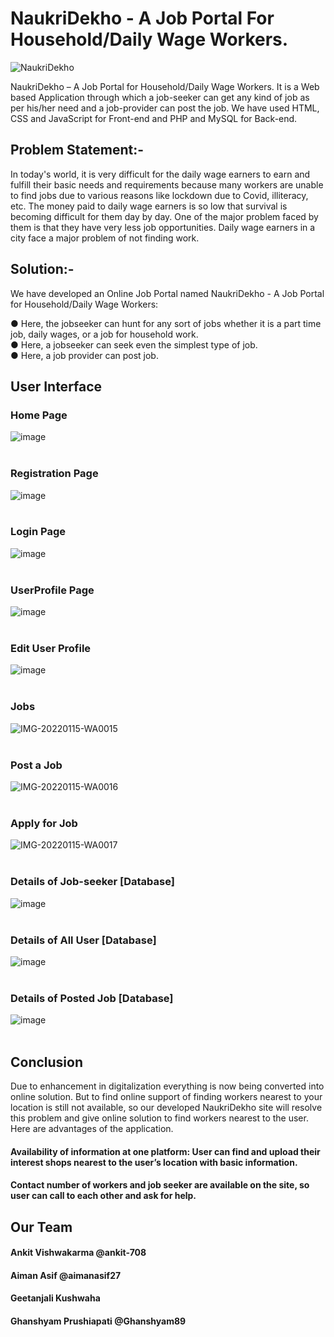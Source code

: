 # NaukriDekho - A Job Portal For Household/Daily Wage Workers.

![NaukriDekho](https://user-images.githubusercontent.com/63035436/149517566-c35d6ce7-51fa-4f83-be31-0c992eca05c8.png)

NaukriDekho – A Job Portal for Household/Daily Wage Workers. It is a Web based Application through which a job-seeker can get any kind of job as per his/her need and a job-provider can post the job.  We have used HTML, CSS and JavaScript for Front-end and PHP and MySQL for Back-end.

<!--### Please have  a look at Demonstration Video:-
https://youtu.be/8cbRscE4Bz8-->

## Problem Statement:-  
In today's world, it is very difficult for the daily wage earners to earn and fulfill their basic needs and requirements because many workers are unable to find jobs due to various reasons like lockdown due to Covid, illiteracy, etc. The money paid to daily wage earners is so low that survival is becoming difficult for them day by day. One of the major problem faced by them is that they have very less job opportunities. Daily wage earners in a city face a major problem of  not finding work.


## Solution:-  
We have developed an Online Job Portal named NaukriDekho - A Job Portal for Household/Daily Wage Workers: 

● Here, the jobseeker can hunt for any sort of jobs whether it is a part time job, daily wages, or a job for household work.  
● Here, a jobseeker can seek even the simplest type of job.  
● Here, a job provider can post job.

## User Interface

### Home Page
![image](https://user-images.githubusercontent.com/63035436/149514378-1292701e-0dff-4513-903b-6081aeda2c66.png)
<br><br>

### Registration Page
![image](https://user-images.githubusercontent.com/63035436/149514643-a5a0747b-4a7e-4abb-bd19-565638de6e7d.png)
<br><br>

### Login Page
![image](https://user-images.githubusercontent.com/63035436/149514688-4a430ccd-16e2-4bd3-83cf-096f5a1233d6.png)
<br><br>

### UserProfile Page
![image](https://user-images.githubusercontent.com/63035436/149514771-a5ce5729-3477-46c1-ad11-129fe203129d.png)
<br><br>

### Edit User Profile
![image](https://user-images.githubusercontent.com/63035436/149514850-0e16af6c-4c5e-46c7-ad33-0f0e30c1e841.png)
<br><br>

### Jobs
![IMG-20220115-WA0015](https://user-images.githubusercontent.com/63035436/149629046-8aff13ca-ae79-43fe-8fc6-5feb83f0a9d6.jpg)
<br><br>

### Post a Job
![IMG-20220115-WA0016](https://user-images.githubusercontent.com/63035436/149629059-c1f17e02-2d2f-4c21-a3ef-e223bf3c6360.jpg)
<br><br>

### Apply for Job
![IMG-20220115-WA0017](https://user-images.githubusercontent.com/63035436/149629066-106aa763-4481-4d5e-90d2-f0b33a38503f.jpg)
<br><br>

### Details of Job-seeker [Database]
![image](https://user-images.githubusercontent.com/63035436/149514995-2e8859c6-ccad-4137-88f7-2f30eb4e4896.png)
<br><br>

### Details of All User [Database]
![image](https://user-images.githubusercontent.com/63035436/149515051-46e95221-3bee-4c96-b233-81b8c7aa253a.png)
<br><br>

### Details of Posted Job [Database]
![image](https://user-images.githubusercontent.com/63035436/149515103-debb9daa-26b0-4d7b-a4a5-3df92cb21c61.png)
<br><br>


## Conclusion
Due to enhancement in digitalization everything is now being converted into online solution. But to find online support of finding workers nearest to your location is still not available, so our developed NaukriDekho site will resolve this problem and give online solution to find workers nearest to the user.
Here are advantages of the application.
#### Availability of information at one platform: User can find and upload their interest shops nearest to the user’s location with basic information.
#### Contact number of workers and job seeker are available on the site, so user can call to each other and ask for help.

## Our Team
#### Ankit Vishwakarma @ankit-708
#### Aiman Asif @aimanasif27
#### Geetanjali Kushwaha
#### Ghanshyam Prushiapati @Ghanshyam89
